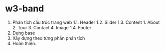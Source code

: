 # w3-band
1. Phân tích cấu trúc trang web
	1.1. Header
	1.2. Slider
	1.3. Content
		1. About
		2. Tour
		3. Contact
		4. Image
	1.4. Footer
2. Dựng base
3. Xây dựng theo từng phần phân tích
4. Hoàn thiện.